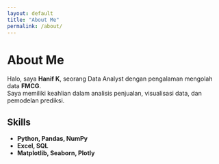 ```yaml
---
layout: default
title: "About Me"
permalink: /about/
---
```


# About Me  

Halo, saya **Hanif K**, seorang Data Analyst dengan pengalaman mengolah data **FMCG**.  
Saya memiliki keahlian dalam analisis penjualan, visualisasi data, dan pemodelan prediksi.

## Skills
- **Python, Pandas, NumPy**
- **Excel, SQL**
- **Matplotlib, Seaborn, Plotly**
